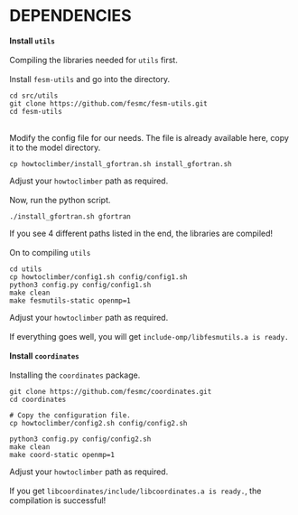 # DEPENDENCIES

**Install `utils`**\
\
Compiling the libraries needed for `utils` first.\
\
Install `fesm-utils` and go into the directory.
```shell
cd src/utils
git clone https://github.com/fesmc/fesm-utils.git
cd fesm-utils
```
\
Modify the config file for our needs. The file is already available here, copy it to the model directory.
```shell
cp howtoclimber/install_gfortran.sh install_gfortran.sh
```
Adjust your `howtoclimber` path as required.\
\
Now, run the python script.
```shell
./install_gfortran.sh gfortran
```
If you see 4 different paths listed in the end, the libraries are compiled!\
\
On to compiling `utils`
```
cd utils
cp howtoclimber/config1.sh config/config1.sh
python3 config.py config/config1.sh
make clean
make fesmutils-static openmp=1
```
Adjust your `howtoclimber` path as required.\
\
If everything goes well, you will get `include-omp/libfesmutils.a is ready.`\
\
**Install `coordinates`**\
\
Installing the `coordinates` package.
```shell
git clone https://github.com/fesmc/coordinates.git
cd coordinates

# Copy the configuration file.
cp howtoclimber/config2.sh config/config2.sh

python3 config.py config/config2.sh
make clean
make coord-static openmp=1
```
Adjust your `howtoclimber` path as required.\
\
If you get `libcoordinates/include/libcoordinates.a is ready.`, the compilation is successful!
